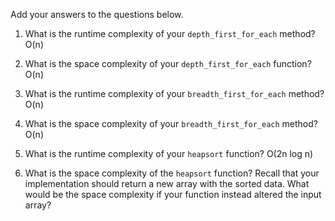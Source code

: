 Add your answers to the questions below.

1. What is the runtime complexity of your `depth_first_for_each` method? O(n)

2. What is the space complexity of your `depth_first_for_each` function? O(n)

3. What is the runtime complexity of your `breadth_first_for_each` method? O(n)

4. What is the space complexity of your `breadth_first_for_each` method? O(n)

5. What is the runtime complexity of your `heapsort` function? O(2n log n)

6. What is the space complexity of the `heapsort` function? Recall that your implementation should return a new array with the sorted data. What would be the space complexity if your function instead altered the input array?